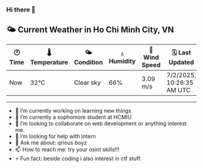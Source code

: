 ### Hi there 👋

<!-- WEATHER:START -->
## 🌤️ Current Weather in Ho Chi Minh City, VN

| 🕐 Time | 🌡️ Temperature | 🌤️ Condition | 💧 Humidity | 💨 Wind Speed | 🗓️ Last Updated |
|---------|---------------|--------------|-------------|--------------|------------------|
| Now | 32°C | Clear sky | 66% | 3.09 m/s | 7/2/2025, 10:26:35 AM UTC |

---
<!-- WEATHER:END -->

<!--
**tpSpace/tpSpace** is a ✨ _special_ ✨ repository because its `README.md` (this file) appears on your GitHub profile.

Here are some ideas to get you started:
-->
- 🔭 I’m currently working on learning new things
- 🌱 I’m currently a sophomore student at HCMIU
- 👯 I’m looking to collaborate on web development or anything interest me.
- 🤔 I’m looking for help with intern 
- 💬 Ask me about: qrious boyz
- 📫 How to reach me: try your osint skills!!!
- ⚡ Fun fact: beside coding i also interest in ctf stuff.
